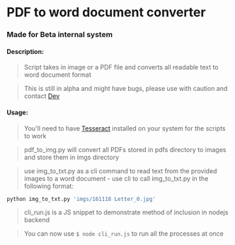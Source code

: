 # PDF to word document converter
### Made for Beta internal system

#### Description:
> Script takes in image or a PDF file and converts all readable text to word document format

> This is still in alpha and might have bugs, please use with caution and contact 
        [Dev](https://t.me/Leviticus_98)

#### Usage:
> You'll need to have [Tesseract](https://tesseract-ocr.github.io/tessdoc/Installation.html) installed on your system for the scripts to work

> pdf_to_img.py will convert all PDFs stored in pdfs directory to images and store them in 
        imgs directory
        
> use img_to_txt.py as a cli command to read text from the provided images to a word document
        - use cli to call img_to_txt.py in the following format:
        
```bash
python img_to_txt.py 'imgs/161118 Letter_0.jpg'
```

> cli_run.js is a JS snippet to demonstrate method of inclusion in nodejs backend

> You can now use ```$ node cli_run.js``` to run all the processes at once
